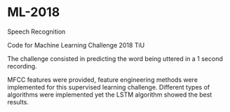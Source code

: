 # ML-2018

Speech Recognition

Code for Machine Learning Challenge 2018 TiU

The challenge consisted in predicting the word being uttered in a 1 second recording.

MFCC features were provided, feature engineering methods were implemented for this supervised learning challenge. Different types of algorithms were implemented yet the LSTM algorithm showed the best results.
